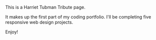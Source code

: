 This is a Harriet Tubman Tribute page.

It makes up the first part of my coding portfolio. I'll be completing five responsive web design projects.

Enjoy!